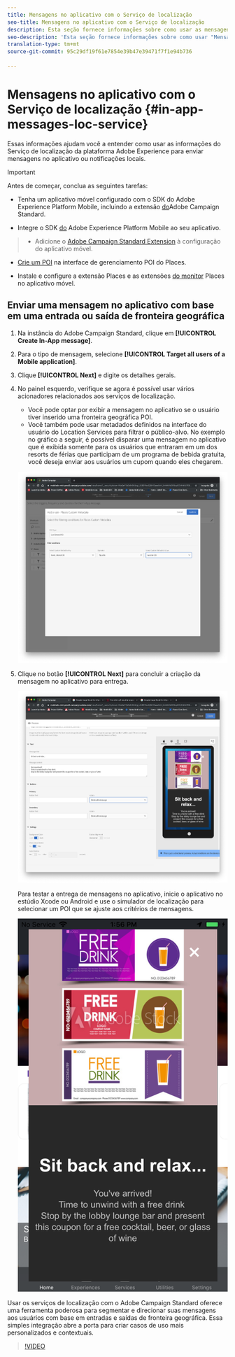 ```yaml
---
title: Mensagens no aplicativo com o Serviço de localização
seo-title: Mensagens no aplicativo com o Serviço de localização
description: Esta seção fornece informações sobre como usar as mensagens de push no Campaign Standard com mensagens no aplicativo no Campaign Standard.
seo-description: 'Esta seção fornece informações sobre como usar "Mensagens de push no Campaign Standard" com mensagens no aplicativo no Campaign Standard. '
translation-type: tm+mt
source-git-commit: 95c29df19f61e7854e39b47e39471f7f1e94b736

---
```



# Mensagens no aplicativo com o Serviço de localização {#in-app-messages-loc-service}

Essas informações ajudam você a entender como usar as informações do Serviço de localização da plataforma Adobe Experience para enviar mensagens no aplicativo ou notificações locais.

>[!IMPORTANT]
>
>Antes de começar, conclua as seguintes tarefas:
>
>* Tenha um aplicativo móvel configurado com o SDK do Adobe Experience Platform Mobile, incluindo a extensão [do](https://aep-sdks.gitbook.io/docs/using-mobile-extensions/adobe-campaign-standard)Adobe Campaign Standard.
   >
   >
* Integre o SDK [do](https://aep-sdks.gitbook.io/docs/getting-started/get-the-sdk) Adobe Experience Platform Mobile ao seu aplicativo.
>* Adicione o [Adobe Campaign Standard Extension](https://aep-sdks.gitbook.io/docs/using-mobile-extensions/adobe-campaign-standard) à configuração do aplicativo móvel.
   >
   >
* [Crie um POI](/help/poi-mgmt-ui/create-a-poi-ui.md) na interface de gerenciamento POI do Places.
   >
   >
* Instale e configure a extensão [](/help/places-ext-aep-sdks/places-extension/places-extension.md) Places e as extensões [do monitor](/help/places-ext-aep-sdks/places-monitor-extension/places-monitor-extension.md) Places no aplicativo móvel.


## Enviar uma mensagem no aplicativo com base em uma entrada ou saída de fronteira geográfica

1. Na instância do Adobe Campaign Standard, clique em **[!UICONTROL Create In-App message]**.
2. Para o tipo de mensagem, selecione **[!UICONTROL Target all users of a Mobile application]**.
3. Clique **[!UICONTROL Next]** e digite os detalhes gerais.
4. No painel esquerdo, verifique se agora é possível usar vários acionadores relacionados aos serviços de localização.

   * Você pode optar por exibir a mensagem no aplicativo se o usuário tiver inserido uma fronteira geográfica POI.
   * Você também pode usar metadados definidos na interface do usuário do Location Services para filtrar o público-alvo.
   No exemplo no gráfico a seguir, é possível disparar uma mensagem no aplicativo que é exibida somente para os usuários que entraram em um dos resorts de férias que participam de um programa de bebida gratuita, você deseja enviar aos usuários um cupom quando eles chegarem.

   !["Metadados de locais de mensagens no aplicativo"](/help/assets/last-entered-vacation.png)

5. Clique no botão **[!UICONTROL Next]** para concluir a criação da mensagem no aplicativo para entrega.

   !["criar um evento"](/help/assets/prepare-ACS.png)

   Para testar a entrega de mensagens no aplicativo, inicie o aplicativo no estúdio Xcode ou Android e use o simulador de localização para selecionar um POI que se ajuste aos critérios de mensagens.

   !["beba cupom"](/help/assets/drink-coupon-on-app.png)


Usar os serviços de localização com o Adobe Campaign Standard oferece uma ferramenta poderosa para segmentar e direcionar suas mensagens aos usuários com base em entradas e saídas de fronteira geográfica. Essa simples integração abre a porta para criar casos de uso mais personalizados e contextuais.

>[!VIDEO](https://www.youtube.com/watch?v=ikiTTQw9c-o)